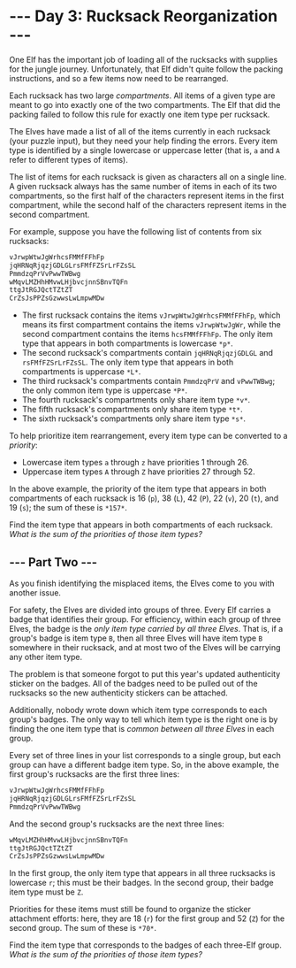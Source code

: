 # --- Day 3: Rucksack Reorganization ---

One Elf has the important job of loading all of the rucksacks with
supplies for the jungle journey. Unfortunately, that Elf didn't quite
follow the packing instructions, and so a few items now need to be
rearranged.

Each rucksack has two large *compartments*. All items of a given type are
meant to go into exactly one of the two compartments. The Elf that did
the packing failed to follow this rule for exactly one item type per
rucksack.

The Elves have made a list of all of the items currently in each rucksack
(your puzzle input), but they need your help finding the errors. Every
item type is identified by a single lowercase or uppercase letter (that
is, `a` and `A` refer to different types of items).

The list of items for each rucksack is given as characters all on a
single line. A given rucksack always has the same number of items in each
of its two compartments, so the first half of the characters represent
items in the first compartment, while the second half of the characters
represent items in the second compartment.

For example, suppose you have the following list of contents from six
rucksacks:

```txt
vJrwpWtwJgWrhcsFMMfFFhFp
jqHRNqRjqzjGDLGLrsFMfFZSrLrFZsSL
PmmdzqPrVvPwwTWBwg
wMqvLMZHhHMvwLHjbvcjnnSBnvTQFn
ttgJtRGJQctTZtZT
CrZsJsPPZsGzwwsLwLmpwMDw
```

* The first rucksack contains the items `vJrwpWtwJgWrhcsFMMfFFhFp`, which
  means its first compartment contains the items `vJrwpWtwJgWr`, while
  the second compartment contains the items `hcsFMMfFFhFp`. The only item
  type that appears in both compartments is lowercase `*p*`.
* The second rucksack's compartments contain `jqHRNqRjqzjGDLGL` and
  `rsFMfFZSrLrFZsSL`. The only item type that appears in both
  compartments is uppercase `*L*`.
* The third rucksack's compartments contain `PmmdzqPrV` and `vPwwTWBwg`;
  the only common item type is uppercase `*P*`.
* The fourth rucksack's compartments only share item type `*v*`.
* The fifth rucksack's compartments only share item type `*t*`.
* The sixth rucksack's compartments only share item type `*s*`.

To help prioritize item rearrangement, every item type can be converted
to a *priority*:

* Lowercase item types `a` through `z` have priorities 1 through 26.
* Uppercase item types `A` through `Z` have priorities 27 through 52.

In the above example, the priority of the item type that appears in both
compartments of each rucksack is 16 (`p`), 38 (`L`), 42 (`P`), 22 (`v`),
20 (`t`), and 19 (`s`); the sum of these is `*157*`.

Find the item type that appears in both compartments of each rucksack.
*What is the sum of the priorities of those item types?*

## --- Part Two ---

As you finish identifying the misplaced items, the Elves come to you with another issue.

For safety, the Elves are divided into groups of three. Every Elf carries a badge that identifies their group. For efficiency, within each group of
three Elves, the badge is the *only item type carried by all three Elves*. That is, if a group's badge is item type `B`, then all three Elves will
have item type `B` somewhere in their rucksack, and at most two of the Elves will be carrying any other item type.

The problem is that someone forgot to put this year's updated authenticity sticker on the badges. All of the badges need to be pulled out of the
rucksacks so the new authenticity stickers can be attached.

Additionally, nobody wrote down which item type corresponds to each group's badges. The only way to tell which item type is the right one is by
finding the one item type that is *common between all three Elves* in each group.

Every set of three lines in your list corresponds to a single group, but each group can have a different badge item type. So, in the above example,
the first group's rucksacks are the first three lines:

```txt
vJrwpWtwJgWrhcsFMMfFFhFp
jqHRNqRjqzjGDLGLrsFMfFZSrLrFZsSL
PmmdzqPrVvPwwTWBwg
```

And the second group's rucksacks are the next three lines:

```txt
wMqvLMZHhHMvwLHjbvcjnnSBnvTQFn
ttgJtRGJQctTZtZT
CrZsJsPPZsGzwwsLwLmpwMDw
```

In the first group, the only item type that appears in all three rucksacks is lowercase `r`; this must be their badges. In the second group, their
badge item type must be `Z`.

Priorities for these items must still be found to organize the sticker attachment efforts: here, they are 18 (`r`) for the first group and 52 (`Z`)
for the second group. The sum of these is `*70*`.

Find the item type that corresponds to the badges of each three-Elf group. *What is the sum of the priorities of those item types?*
